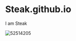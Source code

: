 # Steak.github.io
I am Steak

![52514205](https://user-images.githubusercontent.com/52514205/197105843-4930765a-10af-471c-91ce-df72c4361a2c.png)
